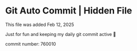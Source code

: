 # Git Auto Commit | Hidden File

This file was added Feb 12, 2025

Just for fun and keeping my daily git commit active 🤪

commit number: 760010

